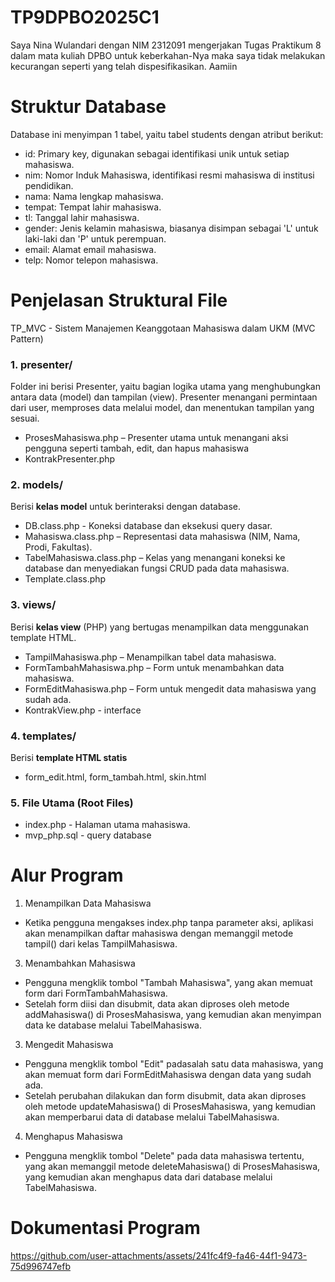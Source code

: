 # TP9DPBO2025C1
Saya Nina Wulandari dengan NIM 2312091 mengerjakan Tugas Praktikum 8 dalam mata kuliah DPBO untuk keberkahan-Nya maka saya tidak melakukan kecurangan seperti yang telah dispesifikasikan. Aamiin

# Struktur Database
Database ini menyimpan 1 tabel, yaitu tabel students dengan atribut berikut:
   * id: Primary key, digunakan sebagai identifikasi unik untuk setiap mahasiswa.
   * nim: Nomor Induk Mahasiswa, identifikasi resmi mahasiswa di institusi pendidikan.
   * nama: Nama lengkap mahasiswa.
   * tempat: Tempat lahir mahasiswa.
   * tl: Tanggal lahir mahasiswa.
   * gender: Jenis kelamin mahasiswa, biasanya disimpan sebagai 'L' untuk laki-laki dan 'P' untuk perempuan.
   * email: Alamat email mahasiswa.
   * telp: Nomor telepon mahasiswa.

# Penjelasan Struktural File
 TP_MVC - Sistem Manajemen Keanggotaan Mahasiswa dalam UKM (MVC Pattern)

### 1. presenter/
Folder ini berisi Presenter, yaitu bagian logika utama yang menghubungkan antara data (model) dan tampilan (view). Presenter menangani permintaan dari user, memproses data melalui model, dan menentukan tampilan yang sesuai.
- ProsesMahasiswa.php – Presenter utama untuk menangani aksi pengguna seperti tambah, edit, dan hapus mahasiswa
- KontrakPresenter.php

### 2. models/
Berisi **kelas model** untuk berinteraksi dengan database.

- DB.class.php - Koneksi database dan eksekusi query dasar.
- Mahasiswa.class.php – Representasi data mahasiswa (NIM, Nama, Prodi, Fakultas).
- TabelMahasiswa.class.php – Kelas yang menangani koneksi ke database dan menyediakan fungsi CRUD pada data mahasiswa.
- Template.class.php

### 3. views/
Berisi **kelas view** (PHP) yang bertugas menampilkan data menggunakan template HTML.

- TampilMahasiswa.php – Menampilkan tabel data mahasiswa.
- FormTambahMahasiswa.php – Form untuk menambahkan data mahasiswa.
- FormEditMahasiswa.php – Form untuk mengedit data mahasiswa yang sudah ada.
- KontrakView.php - interface

### 4. templates/
Berisi **template HTML statis** 
- form_edit.html, form_tambah.html, skin.html

### 5. File Utama (Root Files)
- index.php - Halaman utama mahasiswa.
- mvp_php.sql - query database


# Alur Program
1. Menampilkan Data Mahasiswa
  - Ketika pengguna mengakses index.php tanpa parameter aksi, aplikasi akan menampilkan daftar mahasiswa dengan memanggil metode tampil() dari kelas TampilMahasiswa.
3. Menambahkan Mahasiswa
  - Pengguna mengklik tombol "Tambah Mahasiswa", yang akan memuat form dari FormTambahMahasiswa.
  - Setelah form diisi dan disubmit, data akan diproses oleh metode addMahasiswa() di ProsesMahasiswa, yang kemudian akan menyimpan data ke database melalui TabelMahasiswa.
3. Mengedit Mahasiswa
  - Pengguna mengklik tombol "Edit" padasalah satu data mahasiswa, yang akan memuat form dari FormEditMahasiswa dengan data yang sudah ada.
  - Setelah perubahan dilakukan dan form disubmit, data akan diproses oleh metode updateMahasiswa() di ProsesMahasiswa, yang kemudian akan memperbarui data di database melalui TabelMahasiswa.
4. Menghapus Mahasiswa
  - Pengguna mengklik tombol "Delete" pada data mahasiswa tertentu, yang akan memanggil metode deleteMahasiswa() di ProsesMahasiswa, yang kemudian akan menghapus data dari database melalui TabelMahasiswa.

# Dokumentasi Program
https://github.com/user-attachments/assets/241fc4f9-fa46-44f1-9473-75d996747efb


